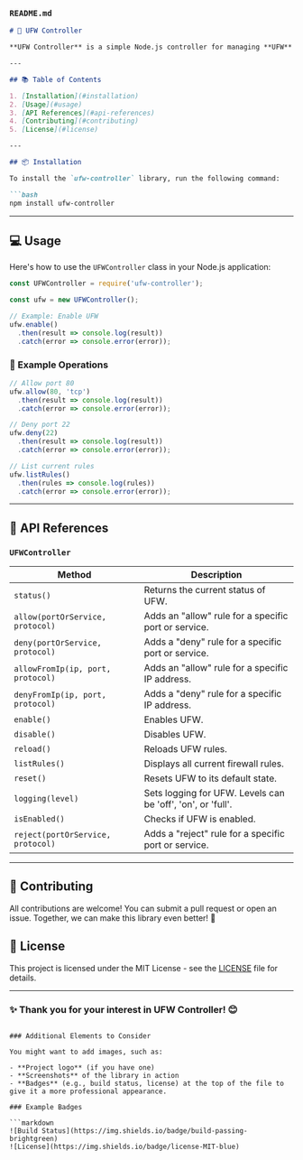 ### `README.md`

```markdown
# 🚀 UFW Controller

**UFW Controller** is a simple Node.js controller for managing **UFW** (Uncomplicated Firewall) rules. This library provides an easy-to-use interface for enabling, disabling, and managing firewall rules on a system with UFW installed. 🔥

---

## 📚 Table of Contents

1. [Installation](#installation)
2. [Usage](#usage)
3. [API References](#api-references)
4. [Contributing](#contributing)
5. [License](#license)

---

## 📦 Installation

To install the `ufw-controller` library, run the following command:

```bash
npm install ufw-controller
```

---

## 💻 Usage

Here's how to use the `UFWController` class in your Node.js application:

```javascript
const UFWController = require('ufw-controller');

const ufw = new UFWController();

// Example: Enable UFW
ufw.enable()
  .then(result => console.log(result))
  .catch(error => console.error(error));
```

### 📖 Example Operations

```javascript
// Allow port 80
ufw.allow(80, 'tcp')
  .then(result => console.log(result))
  .catch(error => console.error(error));

// Deny port 22
ufw.deny(22)
  .then(result => console.log(result))
  .catch(error => console.error(error));

// List current rules
ufw.listRules()
  .then(rules => console.log(rules))
  .catch(error => console.error(error));
```

---

## 📜 API References

### `UFWController`

| Method                              | Description                                                                          |
|-------------------------------------|--------------------------------------------------------------------------------------|
| `status()`                          | Returns the current status of UFW.                                                 |
| `allow(portOrService, protocol)`    | Adds an "allow" rule for a specific port or service.                               |
| `deny(portOrService, protocol)`     | Adds a "deny" rule for a specific port or service.                                 |
| `allowFromIp(ip, port, protocol)`   | Adds an "allow" rule for a specific IP address.                                    |
| `denyFromIp(ip, port, protocol)`    | Adds a "deny" rule for a specific IP address.                                      |
| `enable()`                          | Enables UFW.                                                                        |
| `disable()`                         | Disables UFW.                                                                       |
| `reload()`                          | Reloads UFW rules.                                                                  |
| `listRules()`                       | Displays all current firewall rules.                                                |
| `reset()`                           | Resets UFW to its default state.                                                   |
| `logging(level)`                    | Sets logging for UFW. Levels can be 'off', 'on', or 'full'.                       |
| `isEnabled()`                       | Checks if UFW is enabled.                                                           |
| `reject(portOrService, protocol)`   | Adds a "reject" rule for a specific port or service.                               |

---

## 🤝 Contributing

All contributions are welcome! You can submit a pull request or open an issue. Together, we can make this library even better! 🎉

## 📄 License

This project is licensed under the MIT License - see the [LICENSE](LICENSE) file for details.

---

### ✨ Thank you for your interest in UFW Controller! 😊
```

### Additional Elements to Consider

You might want to add images, such as:

- **Project logo** (if you have one)
- **Screenshots** of the library in action
- **Badges** (e.g., build status, license) at the top of the file to give it a more professional appearance.

### Example Badges

```markdown
![Build Status](https://img.shields.io/badge/build-passing-brightgreen)
![License](https://img.shields.io/badge/license-MIT-blue)
```